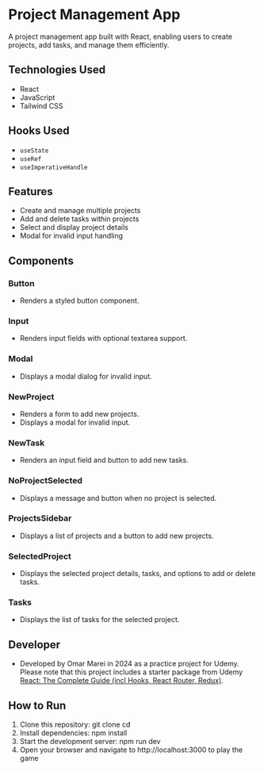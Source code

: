 # Project Management App

A project management app built with React, enabling users to create projects, add tasks, and manage them efficiently.

## Technologies Used
- React
- JavaScript
- Tailwind CSS

## Hooks Used
- `useState`
- `useRef`
- `useImperativeHandle`

## Features
- Create and manage multiple projects
- Add and delete tasks within projects
- Select and display project details
- Modal for invalid input handling

## Components

### Button
- Renders a styled button component.

### Input
- Renders input fields with optional textarea support.

### Modal
- Displays a modal dialog for invalid input.

### NewProject
- Renders a form to add new projects.
- Displays a modal for invalid input.

### NewTask
- Renders an input field and button to add new tasks.

### NoProjectSelected
- Displays a message and button when no project is selected.

### ProjectsSidebar
- Displays a list of projects and a button to add new projects.

### SelectedProject
- Displays the selected project details, tasks, and options to add or delete tasks.

### Tasks
- Displays the list of tasks for the selected project.

## Developer
- Developed by Omar Marei in 2024 as a practice project for Udemy. Please note that this project includes a starter package from Udemy [React: The Complete Guide (incl Hooks, React Router, Redux)](https://www.udemy.com/course/react-the-complete-guide-incl-redux).


## How to Run
1. Clone this repository:
   git clone <repository-url>
   cd <repository-directory>
2. Install dependencies:
npm install
3. Start the development server:
npm run dev
4. Open your browser and navigate to http://localhost:3000 to play the game
